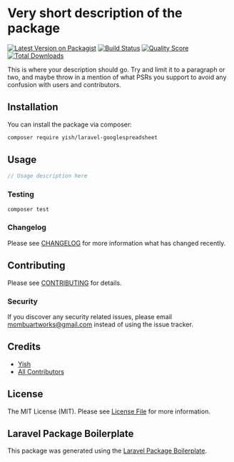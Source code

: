 # Very short description of the package

[![Latest Version on Packagist](https://img.shields.io/packagist/v/yish/laravel-googlespreadsheet.svg?style=flat-square)](https://packagist.org/packages/yish/laravel-googlespreadsheet)
[![Build Status](https://img.shields.io/travis/yish/laravel-googlespreadsheet/master.svg?style=flat-square)](https://travis-ci.org/yish/laravel-googlespreadsheet)
[![Quality Score](https://img.shields.io/scrutinizer/g/yish/laravel-googlespreadsheet.svg?style=flat-square)](https://scrutinizer-ci.com/g/yish/laravel-googlespreadsheet)
[![Total Downloads](https://img.shields.io/packagist/dt/yish/laravel-googlespreadsheet.svg?style=flat-square)](https://packagist.org/packages/yish/laravel-googlespreadsheet)

This is where your description should go. Try and limit it to a paragraph or two, and maybe throw in a mention of what PSRs you support to avoid any confusion with users and contributors.

## Installation

You can install the package via composer:

```bash
composer require yish/laravel-googlespreadsheet
```

## Usage

``` php
// Usage description here
```

### Testing

``` bash
composer test
```

### Changelog

Please see [CHANGELOG](CHANGELOG.md) for more information what has changed recently.

## Contributing

Please see [CONTRIBUTING](CONTRIBUTING.md) for details.

### Security

If you discover any security related issues, please email mombuartworks@gmail.com instead of using the issue tracker.

## Credits

- [Yish](https://github.com/yish)
- [All Contributors](../../contributors)

## License

The MIT License (MIT). Please see [License File](LICENSE.md) for more information.

## Laravel Package Boilerplate

This package was generated using the [Laravel Package Boilerplate](https://laravelpackageboilerplate.com).